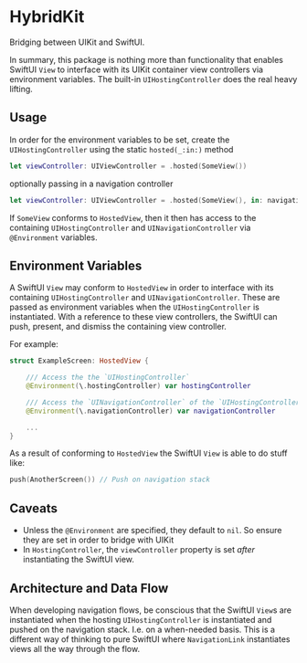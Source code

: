 # HybridKit

Bridging between UIKit and SwiftUI.

In summary, this package is nothing more than functionality that enables SwiftUI `View` to interface with its UIKit container view controllers via environment variables. 
The built-in `UIHostingController` does the real heavy lifting.  

## Usage

In order for the environment variables to be set, create the `UIHostingController` using the static `hosted(_:in:)` method

```swift
let viewController: UIViewController = .hosted(SomeView())
```

optionally passing in a navigation controller

```swift
let viewController: UIViewController = .hosted(SomeView(), in: navigationController)
```

If `SomeView` conforms to `HostedView`, then it then has access to the containing `UIHostingController` and `UINavigationController` via `@Environment` variables.

## Environment Variables

A SwiftUI `View` may conform to `HostedView` in order to interface with its containing `UIHostingController` and `UINavigationController`.
These are passed as environment variables when the `UIHostingController` is instantiated.
With a reference to these view controllers, the SwiftUI can push, present, and dismiss the containing view controller.

For example:

```swift
struct ExampleScreen: HostedView {

    /// Access the the `UIHostingController`
    @Environment(\.hostingController) var hostingController

    /// Access the `UINavigationController` of the `UIHostingController`
    @Environment(\.navigationController) var navigationController

    ...
}
```

As a result of conforming to `HostedView` the SwiftUI `View` is able to do stuff like:

```swift
push(AnotherScreen()) // Push on navigation stack
```

## Caveats

* Unless the `@Environment` are specified, they default to `nil`. So ensure they are set in order to bridge with UIKit
* In `HostingController`, the `viewController` property is set *after* instantiating the SwiftUI view.

## Architecture and Data Flow

When developing navigation flows, be conscious that the SwiftUI `View`s are instantiated when the hosting `UIHostingController` is instantiated and pushed on the navigation stack. I.e. on a when-needed basis. This is a different way of thinking to pure SwiftUI where `NavigationLink` instantiates views all the way through the flow.
